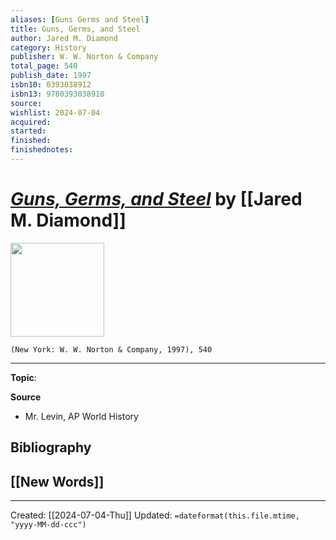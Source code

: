 ```yaml
---
aliases: [Guns Germs and Steel]
title: Guns, Germs, and Steel
author: Jared M. Diamond
category: History
publisher: W. W. Norton & Company
total_page: 540
publish_date: 1997
isbn10: 0393038912
isbn13: 9780393038910
source: 
wishlist: 2024-07-04
acquired: 
started: 
finished: 
finishednotes: 
---
```

# *[Guns, Germs, and Steel]()* by [[Jared M. Diamond]]

<img src="http://books.google.com/books/content?id=kLKTa_OeoNIC&printsec=frontcover&img=1&zoom=1&edge=curl&source=gbs_api" width=150>

`(New York: W. W. Norton & Company, 1997), 540`



--- 
**Topic**: 

**Source**
- Mr. Levin, AP World History

**Bibliography**
- 
 
**[[New Words]]**
- 

---
Created: [[2024-07-04-Thu]]
Updated: `=dateformat(this.file.mtime, "yyyy-MM-dd-ccc")`